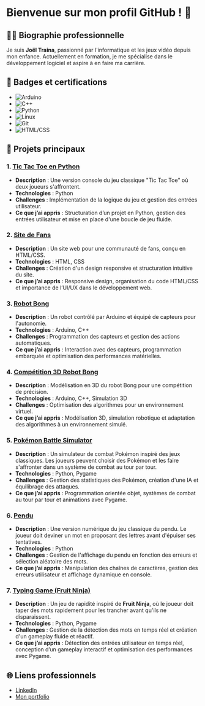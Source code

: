 # Bienvenue sur mon profil GitHub ! 👋

## 🧑‍💻 Biographie professionnelle  
Je suis **Joël Traina**, passionné par l'informatique et les jeux vidéo depuis mon enfance. Actuellement en formation, je me spécialise dans le développement logiciel et aspire à en faire ma carrière.

## 🏅 Badges et certifications  
- ![Arduino](https://img.shields.io/badge/Arduino-Expert-orange)  
- ![C++](https://img.shields.io/badge/C%2B%2B-Intermediate-blue)  
- ![Python](https://img.shields.io/badge/Python-3.9-blue)  
- ![Linux](https://img.shields.io/badge/Linux-Basic-black)  
- ![Git](https://img.shields.io/badge/Git-Intermediate-lightgray)  
- ![HTML/CSS](https://img.shields.io/badge/HTML%2F%20CSS-Advanced-brightgreen)  

## 🚀 Projets principaux  

### 1. [Tic Tac Toe en Python](https://github.com/JOelTmm/tiktactoa)  
- **Description** : Une version console du jeu classique "Tic Tac Toe" où deux joueurs s'affrontent.  
- **Technologies** : Python  
- **Challenges** : Implémentation de la logique du jeu et gestion des entrées utilisateur.  
- **Ce que j’ai appris** : Structuration d’un projet en Python, gestion des entrées utilisateur et mise en place d'une boucle de jeu fluide.

### 2. [Site de Fans](https://github.com/JOelTmm/site-centrales)  
- **Description** : Un site web pour une communauté de fans, conçu en HTML/CSS.  
- **Technologies** : HTML, CSS  
- **Challenges** : Création d'un design responsive et structuration intuitive du site.  
- **Ce que j’ai appris** : Responsive design, organisation du code HTML/CSS et importance de l’UI/UX dans le développement web.

### 3. [Robot Bong](lien_du_projet)  
- **Description** : Un robot contrôlé par Arduino et équipé de capteurs pour l'autonomie.  
- **Technologies** : Arduino, C++  
- **Challenges** : Programmation des capteurs et gestion des actions automatiques.  
- **Ce que j’ai appris** : Interaction avec des capteurs, programmation embarquée et optimisation des performances matérielles.

### 4. [Compétition 3D Robot Bong](lien_du_projet)  
- **Description** : Modélisation en 3D du robot Bong pour une compétition de précision.  
- **Technologies** : Arduino, C++, Simulation 3D  
- **Challenges** : Optimisation des algorithmes pour un environnement virtuel.  
- **Ce que j’ai appris** : Modélisation 3D, simulation robotique et adaptation des algorithmes à un environnement simulé.

### 5. [Pokémon Battle Simulator](https://github.com/Lucas-Ricart/Pokemon)  
- **Description** : Un simulateur de combat Pokémon inspiré des jeux classiques. Les joueurs peuvent choisir des Pokémon et les faire s'affronter dans un système de combat au tour par tour.  
- **Technologies** : Python, Pygame  
- **Challenges** : Gestion des statistiques des Pokémon, création d'une IA et équilibrage des attaques.  
- **Ce que j’ai appris** : Programmation orientée objet, systèmes de combat au tour par tour et animations avec Pygame.

### 6. [Pendu](https://github.com/Lucas-Ricart/pendu)  
- **Description** : Une version numérique du jeu classique du pendu. Le joueur doit deviner un mot en proposant des lettres avant d'épuiser ses tentatives.  
- **Technologies** : Python  
- **Challenges** : Gestion de l'affichage du pendu en fonction des erreurs et sélection aléatoire des mots.  
- **Ce que j’ai appris** : Manipulation des chaînes de caractères, gestion des erreurs utilisateur et affichage dynamique en console.

### 7. [Typing Game (Fruit Ninja)](https://github.com/Lucas-Ricart/typing-game)  
- **Description** : Un jeu de rapidité inspiré de **Fruit Ninja**, où le joueur doit taper des mots rapidement pour les trancher avant qu'ils ne disparaissent.  
- **Technologies** : Python, Pygame  
- **Challenges** : Gestion de la détection des mots en temps réel et création d'un gameplay fluide et réactif.  
- **Ce que j’ai appris** : Détection des entrées utilisateur en temps réel, conception d’un gameplay interactif et optimisation des performances avec Pygame.

## 🌐 Liens professionnels  
- [LinkedIn](https://www.linkedin.com/in/veron-messina-b94638251/)  
- [Mon portfolio](https://JOelTmm.github.io/portfolio/)  


